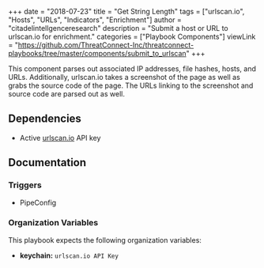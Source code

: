 +++
date = "2018-07-23"
title = "Get String Length"
tags = ["urlscan.io", "Hosts", "URLs", "Indicators", "Enrichment"]
author = "citadelintellgenceresearch"
description = "Submit a host or URL to urlscan.io for enrichment."
categories = ["Playbook Components"]
viewLink = "https://github.com/ThreatConnect-Inc/threatconnect-playbooks/tree/master/components/submit_to_urlscan"
+++

This component parses out associated IP addresses, file hashes, hosts, and URLs. Additionally, urlscan.io takes a screenshot of the page as well as grabs the source code of the page. The URLs linking to the screenshot and source code are parsed out as well.

## Dependencies

- Active [urlscan.io](urlscan.io) API key

## Documentation

### Triggers

- PipeConfig

### Organization Variables

This playbook expects the following organization variables:

- **keychain:** `urlscan.io API Key`
